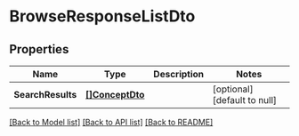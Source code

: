 # BrowseResponseListDto

## Properties
Name | Type | Description | Notes
------------ | ------------- | ------------- | -------------
**SearchResults** | [**[]ConceptDto**](ConceptDto.md) |  | [optional] [default to null]

[[Back to Model list]](../README.md#documentation-for-models) [[Back to API list]](../README.md#documentation-for-api-endpoints) [[Back to README]](../README.md)


